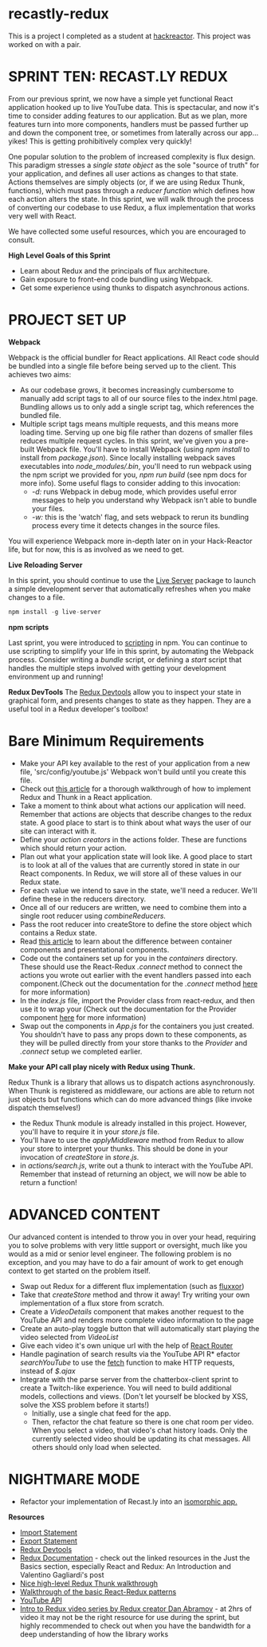 # recastly-redux
This is a project I completed as a student at [hackreactor](http://hackreactor.com). This project was worked on with a pair.

# SPRINT TEN: RECAST.LY REDUX
From our previous sprint, we now have a simple yet functional React application hooked up to live YouTube data. This is spectacular, and now it's time to consider adding features to our application. But as we plan, more features turn into more components, handlers must be passed further up and down the component tree, or sometimes from laterally across our app... yikes! This is getting prohibitively complex very quickly!

One popular solution to the problem of increased complexity is flux design. This paradigm stresses a *single state object* as the sole "source of truth" for your application, and defines all user actions as changes to that state. Actions themselves are simply objects (or, if we are using Redux Thunk, functions), which must pass through a *reducer function* which defines how each action alters the state. In this sprint, we will walk through the process of converting our codebase to use Redux, a flux implementation that works very well with React.

We have collected some useful resources, which you are encouraged to consult.

**High Level Goals of this Sprint**

* Learn about Redux and the principals of flux architecture.
* Gain exposure to front-end code bundling using Webpack.
* Get some experience using thunks to dispatch asynchronous actions.

# PROJECT SET UP

**Webpack**

Webpack is the official bundler for React applications. All React code should be bundled into a single file before being served up to the client. This achieves two aims:

* As our codebase grows, it becomes increasingly cumbersome to manually add script tags to all of our source files to the index.html page. Bundling allows us to only add a single script tag, which references the bundled file.
* Multiple script tags means multiple requests, and this means more loading time. Serving up one big file rather than dozens of smaller files reduces multiple request cycles. In this sprint, we've given you a pre-built Webpack file. You'll have to install Webpack (using *npm install* to install from *package.json*). Since locally installing webpack saves executables into *node_modules/.bin*, you'll need to run webpack using the npm script we provided for you, *npm run build* (see npm docs for more info). Some useful flags to consider adding to this invocation:
  * *-d:* runs Webpack in debug mode, which provides useful error messages to help you understand why Webpack isn't able to bundle your files.
  * *-w:* this is the 'watch' flag, and sets webpack to rerun its bundling process every time it detects changes in the source files.

You will experience Webpack more in-depth later on in your Hack-Reactor life, but for now, this is as involved as we need to get.

**Live Reloading Server**

In this sprint, you should continue to use the [Live Server](https://github.com/tapio/live-server) package to launch a simple development server that automatically refreshes when you make changes to a file.

```javascript
npm install -g live-server
```
**npm scripts**

Last sprint, you were introduced to [scripting](https://docs.npmjs.com/misc/scripts) in npm. You can continue to use scripting to simplify your life in this sprint, by automating the Webpack process. Consider writing a *bundle* script, or defining a *start* script that handles the multiple steps involved with getting your development environment up and running!

**Redux DevTools**
The [Redux Devtools](https://github.com/reduxjs/redux-devtools) allow you to inspect your state in graphical form, and presents changes to state as they happen. They are a useful tool in a Redux developer's toolbox!

# Bare Minimum Requirements
* Make your API key available to the rest of your application from a new file, 'src/config/youtube.js' Webpack won't build until you create this file.
* Check out [this article](https://medium.com/@stowball/a-dummys-guide-to-redux-and-thunk-in-react-d8904a7005d3) for a thorough walkthrough of how to implement Redux and Thunk in a React application.
* Take a moment to think about what actions our application will need. Remember that actions are objects that describe changes to the redux state. A good place to start is to think about what ways the user of our site can interact with it.
* Define your *action creators* in the actions folder. These are functions which should return your action.
* Plan out what your application state will look like. A good place to start is to look at all of the values that are currently stored in state in our React components. In Redux, we will store all of these values in our Redux state.
* For each value we intend to save in the state, we'll need a reducer. We'll define these in the reducers directory.
* Once all of our reducers are written, we need to combine them into a single root reducer using *combineReducers.*
* Pass the root reducer into createStore to define the store object which contains a Redux state.
* Read [this article](https://redux.js.org/basics/usage-with-react) to learn about the difference between container components and presentational components.
* Code out the containers set up for you in the *containers* directory. These should use the React-Redux *.connect* method to connect the actions you wrote out earlier with the event handlers passed into each component.(Check out the documentation for the *.connect* method [here](https://react-redux.js.org/) for more information)
* In the *index.js* file, import the Provider class from react-redux, and then use it to wrap your <App /> (Check out the documentation for the Provider component [here](https://react-redux.js.org/) for more information)
* Swap out the components in *App.js* for the containers you just created. You shouldn't have to pass any props down to these components, as they will be pulled directly from your store thanks to the *Provider* and *.connect* setup we completed earlier.

**Make your API call play nicely with Redux using Thunk.**

Redux Thunk is a library that allows us to dispatch actions asynchronously. When Thunk is registered as middleware, our actions are able to return not just objects but functions which can do more advanced things (like invoke dispatch themselves!)

* the Redux Thunk module is already installed in this project. However, you'll have to require it in your *store.js* file.
* You'll have to use the *applyMiddleware* method from Redux to allow your store to interpret your thunks. This should be done in your invocation of *createStore* in *store.js.*
* in *actions/search.js*, write out a thunk to interact with the YouTube API. Remember that instead of returning an object, we will now be able to return a function!

# ADVANCED CONTENT
Our advanced content is intended to throw you in over your head, requiring you to solve problems with very little support or oversight, much like you would as a mid or senior level engineer. The following problem is no exception, and you may have to do a fair amount of work to get enough context to get started on the problem itself.

* Swap out Redux for a different flux implementation (such as [fluxxor](http://fluxxor.com/what-is-flux.html))
* Take that *createStore* method and throw it away! Try writing your own implementation of a flux store from scratch.
* Create a *VideoDetails* component that makes another request to the YouTube API and renders more complete video information to the page
* Create an auto-play toggle button that will automatically start playing the video selected from *VideoList*
* Give each video it's own unique url with the help of [React Router](https://github.com/ReactTraining/react-router)
* Handle pagination of search results via the YouTube API
R* efactor *searchYouTube* to use the [fetch](https://developer.mozilla.org/en-US/docs/Web/API/Fetch_API) function to make HTTP requests, instead of *$.ajax*
* Integrate with the parse server from the chatterbox-client sprint to create a Twitch-like experience. You will need to build additional models, collections and views. (Don't let yourself be blocked by XSS, solve the XSS problem before it starts!)
  * Initially, use a single chat feed for the app.
  * Then, refactor the chat feature so there is one chat room per video. When you select a video, that video's chat history loads. Only the currently selected video should be updating its chat messages. All others should only load when selected.

# NIGHTMARE MODE
* Refactor your implementation of Recast.ly into an [isomorphic app.](https://www.lullabot.com/articles/what-is-an-isomorphic-application)

**Resources**
* [Import Statement](https://developer.mozilla.org/en-US/docs/Web/JavaScript/Reference/Statements/import)
* [Export Statement](https://developer.mozilla.org/en-US/docs/Web/JavaScript/Reference/Statements/export)
* [Redux Devtools](https://github.com/zalmoxisus/redux-devtools-extension)
* [Redux Documentation](https://redux.js.org/) - check out the linked resources in the Just the Basics section, especially React and Redux: An Introduction and Valentino Gagliardi's post
* [Nice high-level Redux Thunk walkthrough](https://stackoverflow.com/questions/35411423/how-to-dispatch-a-redux-action-with-a-timeout/35415559#35415559)
* [Walkthrough of the basic React-Redux patterns](https://redux.js.org/basics/usage-with-react)
* [YouTube API](https://developers.google.com/youtube/v3/getting-started)
* [Intro to Redux video series by Redux creator Dan Abramov](https://egghead.io/courses/getting-started-with-redux) - at 2hrs of video it may not be the right resource for use during the sprint, but highly recommended to check out when you have the bandwidth for a deep understanding of how the library works
